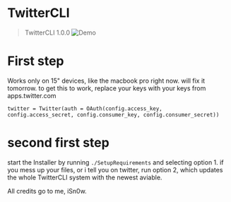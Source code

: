 # TwitterCLI
> TwitterCLI 1.0.0
![Demo](https://raw.githubusercontent.com/iSn0we/TwitterCLI/master/demo.png)
# First step
Works only on 15" devices, like the macbook pro right now. will fix it tomorrow.
to get this to work, replace your keys with your keys from apps.twitter.com

`twitter = Twitter(auth = OAuth(config.access_key,
                  config.access_secret,
                  config.consumer_key,
                  config.consumer_secret))` 
                  
# second first step

start the Installer by running `./SetupRequirements` and selecting option 1. if you mess up your files, or i tell you on twitter, run option 2, which updates the whole TwitterCLI system with the newest aviable.

All credits go to me, iSn0w.
